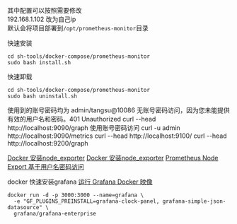 其中配置可以按照需要修改   
192.168.1.102 改为自己ip  
默认会将项目部署到`/opt/prometheus-monitor`目录

快速安装
```shell
cd sh-tools/docker-compose/prometheus-monitor
sudo bash install.sh
```

快速卸载
```shell
cd sh-tools/docker-compose/prometheus-monitor
sudo bash uninstall.sh
```

使用到的账号密码均为 admin/tangsu@10086
无账号密码访问，因为您未能提供有效的用户名和密码。401 Unauthorized
curl --head http://localhost:9090/graph
使用账号密码访问
curl -u admin http://localhost:9090/metrics
curl --head http://localhost:9100/
curl --head http://localhost:9200/graph

[Docker 安装node_exporter](https://www.cnblogs.com/weifeng1463/p/12828961.html)
[Docker 安装node_exporter](https://github.com/prometheus/node_exporter#using-docker)
[Prometheus Node Export 基于用户名密码访问](https://blog.csdn.net/qq_34556414/article/details/113106095)




docker 快速安装grafana
[运行 Grafana Docker 映像](https://grafana.com/docs/grafana/latest/setup-grafana/installation/docker/)
```shell
docker run -d -p 3000:3000 --name=grafana \
  -e "GF_PLUGINS_PREINSTALL=grafana-clock-panel, grafana-simple-json-datasource" \
  grafana/grafana-enterprise
```

